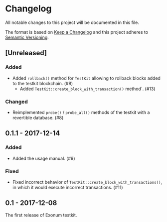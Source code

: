 # Changelog

All notable changes to this project will be documented in this file.

The format is based on [Keep a Changelog](http://keepachangelog.com/en/1.0.0/)
and this project adheres to [Semantic Versioning](http://semver.org/spec/v2.0.0.html).

## [Unreleased]

### Added
- Added `rollback()` method for `TestKit` allowing to rollback blocks added to
  the testkit blockchain. (#8)
  - Added `TestKit::create_block_with_transaction()` method`. (#13)

### Changed

- Reimplemented `probe()` / `probe_all()` methods of the testkit with
  a revertible database. (#8)

## 0.1.1 - 2017-12-14

### Added

- Added the usage manual. (#9)

### Fixed

- Fixed incorrect behavior of `TestKit::create_block_with_transactions()`,
  in which it would execute incorrect transactions. (#11)

## 0.1 - 2017-12-08

The first release of Exonum testkit.
